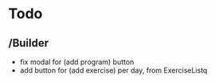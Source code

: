 # Todo


## /Builder

- fix modal for (add program) button 
- add button for (add exercise) per day, from ExerciseListq


